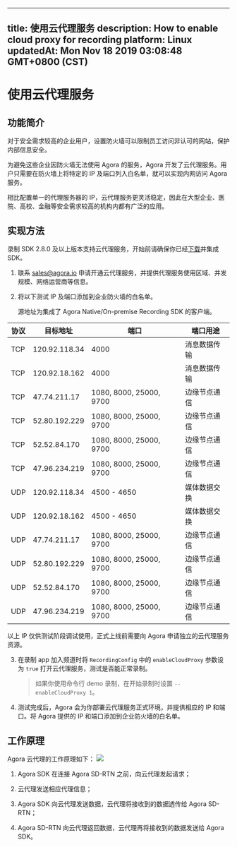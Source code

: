
---
title: 使用云代理服务
description: How to enable cloud proxy for recording
platform: Linux
updatedAt: Mon Nov 18 2019 03:08:48 GMT+0800 (CST)
---
# 使用云代理服务
## 功能简介
对于安全需求较高的企业用户，设置防火墙可以限制员工访问非认可的网站，保护内部信息安全。

为避免这些企业因防火墙无法使用 Agora 的服务，Agora 开发了云代理服务。用户只需要在防火墙上将特定的 IP 及端口列入白名单，就可以实现内网访问 Agora 服务。

相比配置单一的代理服务器的 IP，云代理服务更灵活稳定，因此在大型企业、医院、高校、金融等安全需求较高的机构内都有广泛的应用。

## 实现方法
录制 SDK 2.8.0 及以上版本支持云代理服务，开始前请确保你已经[下载](https://download.agora.io/ardsdk/release/Agora_Recording_SDK_for_Linux_v2.8.0.150.tar.gz)并集成 SDK。

1. 联系 sales@agora.io 申请开通云代理服务，并提供代理服务使用区域、并发规模、网络运营商等信息。

2. 将以下测试 IP 及端口添加到企业防火墙的白名单。

   源地址为集成了 Agora Native/On-premise Recording SDK 的客户端。
 
| 协议 | 目标地址      | 端口                    | 端口用途     |
| ---- | ------------- | ----------------------- | ------------ |
| TCP  | 120.92.118.34 | 4000                    | 消息数据传输 |
| TCP  | 120.92.18.162 | 4000                    | 消息数据传输 |
| TCP  | 47.74.211.17  | 1080, 8000, 25000, 9700 | 边缘节点通信 |
| TCP  | 52.80.192.229 | 1080, 8000, 25000, 9700 | 边缘节点通信 |
| TCP  | 52.52.84.170  | 1080, 8000, 25000, 9700 | 边缘节点通信 |
| TCP  | 47.96.234.219 | 1080, 8000, 25000, 9700 | 边缘节点通信 |
| UDP  | 120.92.118.34 | 4500 - 4650             | 媒体数据交换 |
| UDP  | 120.92.18.162 | 4500 - 4650             | 媒体数据交换 |
| UDP  | 47.74.211.17  | 1080, 8000, 25000, 9700 | 边缘节点通信 |
| UDP  | 52.80.192.229 | 1080, 8000, 25000, 9700 | 边缘节点通信 |
| UDP  | 52.52.84.170  | 1080, 8000, 25000, 9700 | 边缘节点通信 |
| UDP  | 47.96.234.219 | 1080, 8000, 25000, 9700 | 边缘节点通信 |
	 
<div class="alert note">以上 IP 仅供测试阶段调试使用，正式上线前需要向 Agora 申请独立的云代理服务资源。</div>

3. 在录制 app 加入频道时将 `RecordingConfig` 中的 `enableCloudProxy` 参数设为 `true` 打开云代理服务，测试是否能正常录制。

   > 如果你使用命令行 demo 录制，在开始录制时设置 `--enableCloudProxy 1`。

4. 测试完成后，Agora 会为你部署云代理服务正式环境，并提供相应的 IP 和端口。将 Agora 提供的 IP 和端口添加到企业防火墙的白名单。

## 工作原理

Agora 云代理的工作原理如下：
![](https://web-cdn.agora.io/docs-files/1569400362511)

1. Agora SDK 在连接 Agora SD-RTN 之前，向云代理发起请求；

3. 云代理发送相应代理信息；
4. Agora SDK 向云代理发送数据，云代理将接收到的数据透传给 Agora SD-RTN；
5. Agora SD-RTN 向云代理返回数据，云代理再将接收到的数据发送给 Agora SDK。
